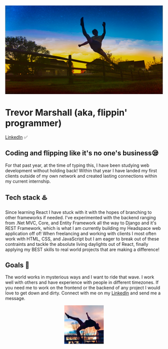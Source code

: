 ![Trevor Kicking and doing martial arts](https://github.com/Trev-Marshall/Trev-Marshall/blob/main/kickin_dude.JPEG?raw=True)

# Trevor Marshall (aka, flippin' programmer)
[LinkedIn](https://www.linkedin.com/in/trevor-marshall-0b17121b2/) ✅
## Coding and flipping like it's no one's business😪
For that past year, at the time of typing this, I have been studying web development without holding back! Within that year I have landed my first clients outside of my own network and created lasting connections within my current internship.
## Tech stack ♨️
Since learning React I have stuck with it with the hopes of branching to other frameworks if needed. I've experimented with the backend ranging from .Net MVC, Core, and Entity Framework all the way to Django and it's REST Framework, which is what I am currently building my Headspace web application off of! 
When freelancing and working with clients I most often work with HTML, CSS, and JavaScript but I am eager to break out of these contraints and tackle the absolute living daylights out of React, finally applying my BEST skills to real world projects that are making a difference!
## Goals 💯
The world works in mysterious ways and I want to ride that wave. I work well with others and have experience with people in different timezones. If you need me to work on the frontend or the backend of any project I would love to get down and dirty. Connect with me on my [LinkedIn](https://www.linkedin.com/in/trevor-marshall-0b17121b2/) and send me a message.

<p align="center" width="100%">
    <img width="25%" src="https://github.com/Trev-Marshall/Trev-Marshall/blob/main/flippin_dude.png?raw=True"> 
</p>
